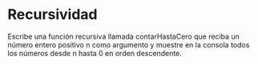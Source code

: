 # Recursividad

Escribe una función recursiva llamada contarHastaCero que reciba un número entero positivo n como argumento y muestre en la consola todos los números desde n hasta 0 en orden descendente.

